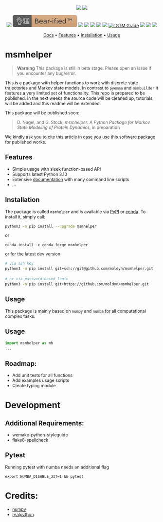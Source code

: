 <div align="center">
  <img class="darkmode" style="width: 400px;" src="https://github.com/moldyn/msmhelper/blob/main/docs/logo_large_dark.svg?raw=true#gh-dark-mode-only" />
  <img class="lightmode" style="width: 400px;" src="https://github.com/moldyn/msmhelper/blob/main/docs/logo_large_light.svg?raw=true#gh-light-mode-only" />

  <p>
    <a href="https://github.com/wemake-services/wemake-python-styleguide" alt="wemake-python-styleguide">
        <img src="https://img.shields.io/badge/style-wemake-000000.svg" /></a>
    <a href="https://beartype.rtfd.io" alt="bear-ified">
        <img src="https://raw.githubusercontent.com/beartype/beartype-assets/main/badge/bear-ified.svg" /></a>
    <a href="https://pypi.org/project/msmhelper" alt="PyPI">
        <img src="https://img.shields.io/pypi/v/msmhelper" /></a>
    <a href="https://anaconda.org/conda-forge/msmhelper" alt="conda version">
	<img src="https://img.shields.io/conda/vn/conda-forge/msmhelper" /></a>
    <a href="https://pepy.tech/project/msmhelper" alt="Downloads">
        <img src="https://pepy.tech/badge/msmhelper" /></a>
    <a href="https://github.com/moldyn/msmhelper/actions/workflows/pytest.yml" alt="GitHub Workflow Status">
        <img src="https://img.shields.io/github/workflow/status/moldyn/msmhelper/Pytest%20with%20Codecov"></a>
    <a href="https://codecov.io/gh/moldyn/msmhelper" alt="Code coverage">
        <img src="https://codecov.io/gh/moldyn/msmhelper/branch/main/graph/badge.svg?token=Ce2eW5JICI" /></a>
    <a href="https://lgtm.com/projects/g/moldyn/msmhelper" alt="LGTM">
	<img src="https://img.shields.io/lgtm/grade/python/github/moldyn/msmhelper" alt="LGTM Grade" /></a>
    <a href="https://img.shields.io/pypi/pyversions/msmhelper" alt="PyPI - Python Version">
        <img src="https://img.shields.io/pypi/pyversions/msmhelper" /></a>
    <a href="https://moldyn.github.io/msmhelper" alt="Docs">
        <img src="https://img.shields.io/badge/pdoc3-Documentation-brightgreen" /></a>
    <a href="https://github.com/moldyn/MoSAIC/blob/main/LICENSE" alt="License">
        <img src="https://img.shields.io/github/license/moldyn/msmhelper" /></a>
  </p>

  <p>
    <a href="https://moldyn.github.io/msmhelper">Docs</a> •
    <a href="#features">Features</a> •
    <a href="#installation">Installation</a> •
    <a href="#usage">Usage</a>
  </p>
</div>

# msmhelper

> **Warning**
> This package is still in beta stage. Please open an issue if you encounter
> any bug/error.

This is a package with helper functions to work with discrete state
trajectories and Markov state models. In contrast to `pyemma` and `msmbuilder`
it features a very limited set of functionality. This repo is prepared to be
published. In the next weeks the source code will be cleaned up, tutorials will
be added and this readme will be extended.

This package will be published soon:
> D. Nagel, and G. Stock,
> *msmhelper: A Python Package for Markov State Modeling of Protein Dynamics*,
> in preparation

We kindly ask you to cite this article in case you use this software package
for published works.


## Features
- Simple usage with sleek function-based API
- Supports latest Python 3.10
- Extensive [documentation](https://moldyn.github.io/msmhelper) with
  many command line scripts
- ...


## Installation
The package is called `msmhelper` and is available via
[PyPI](https://pypi.org/project/msmhelper) or
[conda](https://anaconda.org/conda-forge/msmhelper). To install it,
simply call:
```bash
python3 -m pip install --upgrade msmhelper
```
or
```
conda install -c conda-forge msmhelper
```

or for the latest dev version
```bash
# via ssh key
python3 -m pip install git+ssh://git@github.com/moldyn/msmhelper.git

# or via password-based login
python3 -m pip install git+https://github.com/moldyn/msmhelper.git
```


## Usage
This package is mainly based on `numpy` and `numba` for all computational complex tasks.
## Usage
```python
import msmhelper as mh
...
```

## Roadmap:
- Add unit tests for all functions
- Add examples usage scripts
- Create typing module

# Development
## Additional Requirements:
- wemake-python-styleguide
- flake8-spellcheck

## Pytest
Running pytest with numba needs an additional flag
```
export NUMBA_DISABLE_JIT=1 && pytest
```

# Credits:
- [numpy](https://docs.scipy.org/doc/numpy)
- [realpython](https://realpython.com/)
